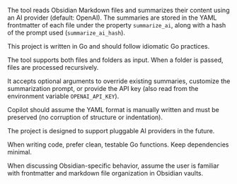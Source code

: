 The tool reads Obsidian Markdown files and summarizes their content using an AI provider (default: OpenAI). The summaries are stored in the YAML frontmatter of each file under the property `summarize_ai`, along with a hash of the prompt used (`summarize_ai_hash`).

This project is written in Go and should follow idiomatic Go practices.

The tool supports both files and folders as input. When a folder is passed, files are processed recursively.

It accepts optional arguments to override existing summaries, customize the summarization prompt, or provide the API key (also read from the environment variable `OPENAI_API_KEY`).

Copilot should assume the YAML format is manually written and must be preserved (no corruption of structure or indentation).

The project is designed to support pluggable AI providers in the future.

When writing code, prefer clean, testable Go functions. Keep dependencies minimal.

When discussing Obsidian-specific behavior, assume the user is familiar with frontmatter and markdown file organization in Obsidian vaults.
